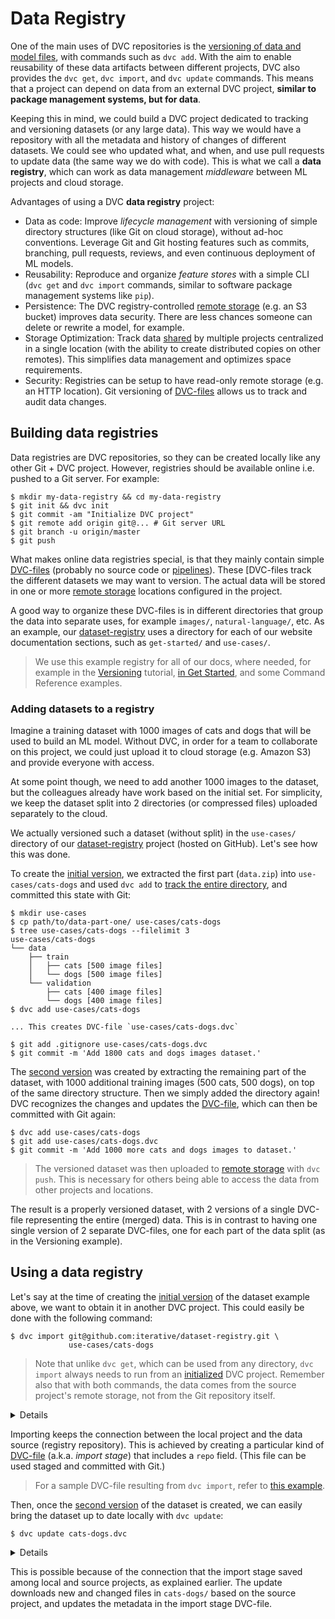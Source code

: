 # Data Registry

One of the main uses of <abbr>DVC repositories</abbr> is the
[versioning of data and model files](/doc/use-cases/data-and-model-files-versioning),
with commands such as `dvc add`. With the aim to enable reusability of these
<abbr>data artifacts</abbr> between different projects, DVC also provides the
`dvc get`, `dvc import`, and `dvc update` commands. This means that a project
can depend on data from an external <abbr>DVC project</abbr>, **similar to
package management systems, but for data**.

<!-- Insert diagram image here. -->

Keeping this in mind, we could build a <abbr>DVC project</abbr> dedicated to
tracking and versioning datasets (or any large data). This way we would have a
repository with all the metadata and history of changes of different datasets.
We could see who updated what, and when, and use pull requests to update data
(the same way we do with code). This is what we call a **data registry**, which
can work as data management _middleware_ between ML projects and cloud storage.

Advantages of using a DVC **data registry** project:

- Data as code: Improve _lifecycle management_ with versioning of simple
  directory structures (like Git on cloud storage), without ad-hoc conventions.
  Leverage Git and Git hosting features such as commits, branching, pull
  requests, reviews, and even continuous deployment of ML models.
- Reusability: Reproduce and organize _feature stores_ with a simple CLI
  (`dvc get` and `dvc import` commands, similar to software package management
  systems like `pip`).
- Persistence: The DVC registry-controlled
  [remote storage](/doc/command-reference/remote) (e.g. an S3 bucket) improves
  data security. There are less chances someone can delete or rewrite a model,
  for example.
- Storage Optimization: Track data
  [shared](/doc/use-cases/share-data-and-model-files) by multiple projects
  centralized in a single location (with the ability to create distributed
  copies on other remotes). This simplifies data management and optimizes space
  requirements.
- Security: Registries can be setup to have read-only remote storage (e.g. an
  HTTP location). Git versioning of [DVC-files](/doc/user-guide/dvc-file-format)
  allows us to track and audit data changes.

## Building data registries

Data registries are <abbr>DVC repositories</abbr>, so they can be created
locally like any other Git + DVC <abbr>project</abbr>. However, registries
should be available online i.e. pushed to a Git server. For example:

```dvc
$ mkdir my-data-registry && cd my-data-registry
$ git init && dvc init
$ git commit -am "Initialize DVC project"
$ git remote add origin git@... # Git server URL
$ git branch -u origin/master
$ git push
```

What makes online data registries special, is that they mainly contain simple
[DVC-files](/doc/user-guide/dvc-file-format) (probably no source code or
[pipelines](/doc/command-reference/pipeline)). These [DVC-files track the
different datasets we may want to version. The actual data will be stored in one
or more [remote storage](/doc/command-reference/remote) locations configured in
the <abbr>project</abbr>.

A good way to organize these DVC-files is in different directories that group
the data into separate uses, for example `images/`, `natural-language/`, etc. As
an example, our
[dataset-registry](https://github.com/iterative/dataset-registry) uses a
directory for each of our website documentation sections, such as `get-started/`
and `use-cases/`.

> We use this example registry for all of our docs, where needed, for example in
> the [Versioning](/doc/tutorials/versioning) tutorial,
> [in Get Started](/doc/get-started/add-files), and some Command Reference
> examples.

### Adding datasets to a registry

<!-- Probably we will need to touch cats & dogs example and answer (again, high level perspective) to questions like - how do we get data there, how do we update it, how do we consume it from other repos.  -->
<!-- we should be comparing no DVC at all (ad-hoc conventions and total mess on S3) vs. the DVC Data Registry – which effectively provides some "meta" information for the same data on S3. -->
<!-- something like - we had S3 like everyone - few buckets already (for such a small case & docs), few versions of the files in different locations, directories with images repeatings, etc - explain high level problems -->
<!-- let’s just assume that we have a directory and we keep adding files -->

Imagine a training dataset with 1000 images of cats and dogs that will be used
to build an ML model. Without DVC, in order for a team to collaborate on this
project, we could just upload it to cloud storage (e.g. Amazon S3) and provide
everyone with access.

At some point though, we need to add another 1000 images to the dataset, but the
colleagues already have work based on the initial set. For simplicity, we keep
the dataset split into 2 directories (or compressed files) uploaded separately
to the cloud.

We actually versioned such a dataset (without split) in the `use-cases/`
directory of our
[dataset-registry](https://github.com/iterative/dataset-registry)
<abbr>project</abbr> (hosted on GitHub). Let's see how this was done.

To create the
[initial version](https://github.com/iterative/dataset-registry/tree/cats-dogs-v1/use-cases),
we extracted the first part (`data.zip`) into `use-cases/cats-dogs` and used
`dvc add` to
[track the entire directory](https://dvc.org/doc/command-reference/add#example-directory),
and committed this state with Git:

```dvc
$ mkdir use-cases
$ cp path/to/data-part-one/ use-cases/cats-dogs
$ tree use-cases/cats-dogs --filelimit 3
use-cases/cats-dogs
└── data
    ├── train
    │   ├── cats [500 image files]
    │   └── dogs [500 image files]
    └── validation
        ├── cats [400 image files]
        └── dogs [400 image files]
$ dvc add use-cases/cats-dogs

... This creates DVC-file `use-cases/cats-dogs.dvc`

$ git add .gitignore use-cases/cats-dogs.dvc
$ git commit -m 'Add 1800 cats and dogs images dataset.'
```

The
[second version](https://github.com/iterative/dataset-registry/tree/cats-dogs-v2/use-cases)
was created by extracting the remaining part of the dataset, with 1000
additional training images (500 cats, 500 dogs), on top of the same directory
structure. Then we simply added the directory again! DVC recognizes the changes
and updates the [DVC-file](/doc/user-guide/dvc-file-format), which can then be
committed with Git again:

```dvc
$ dvc add use-cases/cats-dogs
$ git add use-cases/cats-dogs.dvc
$ git commit -m 'Add 1000 more cats and dogs images to dataset.'
```

> The versioned dataset was then uploaded to
> [remote storage](/doc/command-reference/remote) with `dvc push`. This is
> necessary for others being able to access the data from other projects and
> locations.

The result is a properly versioned dataset, with 2 versions of a single DVC-file
representing the entire (merged) data. This is in contrast to having one single
version of 2 separate DVC-files, one for each part of the data split (as in the
Versioning example).

## Using a data registry

Let's say at the time of creating the
[initial version](https://github.com/iterative/dataset-registry/tree/cats-dogs-v1/use-cases)
of the dataset example above, we want to obtain it in another DVC project. This
could easily be done with the following command:

```dvc
$ dvc import git@github.com:iterative/dataset-registry.git \
             use-cases/cats-dogs
```

> Note that unlike `dvc get`, which can be used from any directory, `dvc import`
> always needs to run from an [initialized](/doc/command-reference/init) DVC
> project. Remember also that with both commands, the data comes from the source
> project's remote storage, not from the Git repository itself.

<details>

### Expand for actionable command (optional)

The command above is meant for informational purposes only. If you actually run
it, although it will work, it will import the latest version of
`use-cases/cats-dogs` from `dataset-registry`. The following command would
actually bring in the version in question:

```dvc
$ dvc import --rev cats-dogs-v1 \
             git@github.com:iterative/dataset-registry.git \
             use-cases/cats-dogs
```

See the `dvc import` command reference for more details on the `--rev`
(revision) option.

</details>

Importing keeps the connection between the local <abbr>project</abbr> and the
data source (registry <abbr>repository</abbr>). This is achieved by creating a
particular kind of [DVC-file](/doc/user-guide/dvc-file-format) (a.k.a. _import
stage_) that includes a `repo` field. (This file can be used staged and
committed with Git.)

> For a sample DVC-file resulting from `dvc import`, refer to
> [this example](/doc/command-reference/import#example-data-registry).

Then, once the
[second version](https://github.com/iterative/dataset-registry/tree/cats-dogs-v2/use-cases)
of the dataset is created, we can easily bring the dataset up to date locally
with `dvc update`:

```dvc
$ dvc update cats-dogs.dvc
```

<details>

### Expand for actionable command (optional)

As with the previous hidden note, actually trying the command above will produce
the desired results, but not for obvious reasons. The initial `dvc import`
command would have already obtained the latest version of the dataset (as noted
before), so this `dvc update` is unnecessary and won't have any effect.

And if you ran the `dvc import --rev cats-dogs-v1 ...` command instead, its
import stage (DVC-file) would be
[fixed to that revision](/doc/command-reference/import#example-fixed-revisions-re-importing)
(`cats-dogs-v1` tag), so `dvc update` would also be ineffective. In order to
actually "update" it, re-import the data instead, by now running the initial
import command (the one without `--rev`):

```dvc
$ dvc import git@github.com:iterative/dataset-registry.git \
             use-cases/cats-dogs
```

</details>

This is possible because of the connection that the import stage saved among
local and source projects, as explained earlier. The update downloads new and
changed files in `cats-dogs/` based on the source project, and updates the
metadata in the import stage DVC-file.
